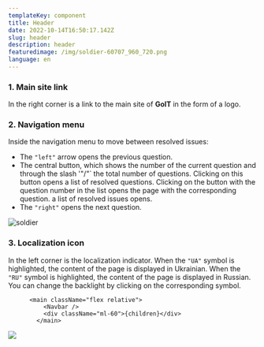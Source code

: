 ```yaml
---
templateKey: component
title: Header
date: 2022-10-14T16:50:17.142Z
slug: header
description: header
featuredimage: /img/soldier-60707_960_720.png
language: en
---
```


### 1. Main site link

In the right corner is a link to the main site of **GoIT** in the form of a logo.

### 2. Navigation menu

Inside the navigation menu to move between resolved issues:

- The `"left"` arrow opens the previous question.
- The central button, which shows the number of the current question and through the slash '"/"` the total number of questions. Clicking on this button opens a list of resolved questions. Clicking on the button with the question number in the list opens the page with the corresponding question. a list of resolved issues opens.
- The `"right"` opens the next question.

![soldier](/img/soldier-60707_960_720.png)

### 3. Localization icon

In the left corner is the localization indicator. When the `"UA"` symbol is highlighted, the content of the page is displayed in Ukrainian. When the `"RU"` symbol is highlighted, the content of the page is displayed in Russian. You can change the backlight by clicking on the corresponding symbol.

```chuck
      <main className="flex relative">
          <Navbar />
          <div className="ml-60">{children}</div>
        </main>
```

![](/img/soldier-60707_960_720.png)
